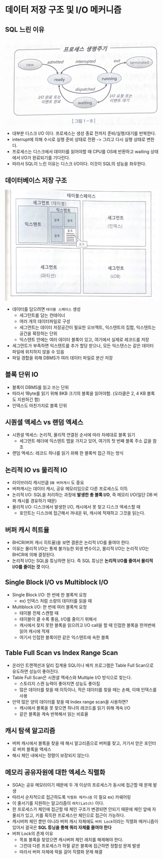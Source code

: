 # 데이터 저장 구조 및 I/O 메커니즘

## SQL 느린 이유

![alt text](image/1/image.png)

- 대부분 디스크 I/O 이다. 프로세스는 생성 종료 전까지 준비/실행/대기를 반복한다.
- interrupt에 의해 수시로 실행 준비 상태로 전환 -> 그리고 다시 실행 상태로 변한다.
- 프로세스는 디스크에서 데이터를 읽어야할 때 CPU를 OS에 반환하고 waiting 상태에서 I/O가 완료되기를 기다린다.
- 따라서 SQL이 느린 이유는 디스크 I/O이다. 이것이 SQL의 성능을 좌우한다.

## 데이터베이스 저장 구조

![alt text](image/1/image-1.png)

- 데이터를 담으려면 `테이블 스페이스` 생성
    - 세그턴트를 담는 컨테이너
    - 여러 개의 데이터파일로 구성
    - 세그먼트는 데이터 저장공간이 필요한 오브젝트, 익스텐트의 집합, 익스텐트는 공간을 확장하는 단위
    - 익스텐트 안에는 여러 데이터 블록이 있고, 여기에서 실제로 레코드를 저장
- 세그먼트가 부족하면 익스텐트를 추가 할당 받으나, 모든 익스텐스는 같은 데이터 파일에 위치하지 않을 수 있음
- 파일 경합을 위해 DBMS가 여러 데이터 파일로 분산 저장

## 블록 단위 IO

- 블록이 DBMS를 읽고 쓰는 단위
- 따라서 1Byte를 읽기 위해 8KB 크기의 블록을 읽어야함. (오라클은 2, 4 KB 블록도 지원하긴 함)
- 인덱스도 마찬가지로 블록 단위

## 시퀀셜 액세스 vs 랜덤 엑세스

- 시퀀셜 엑세스: 논리적, 물리적 연결된 순서에 따라 차례대로 블록 읽기
    - 세그먼트 헤더에 익스텐트 맵을 가지고 있어, 여기의 첫 번째 블록 주소 값을 참조
- 랜덤 엑세스: 레코드 하나를 읽기 위해 한 블록씩 접근 하는 방식

## 논리적 IO vs 물리적 IO

- 라이브러리 캐시만큼 `DB 버퍼캐시` 도 중요
- 버퍼캐시는 데이터 캐시, 공유 메모리임으로 다른 프로세스도 이득
- 논리적 I/O: SQL을 처리하는 과정에 **발생한 총 블록 I/O**, 즉 메모리 I/O(일단 DB 버퍼 캐시를 경유하기 때문)
- 물리적 I/O: 디스크에서 발생한 I/O, 캐시에서 못 찾고 디스크 엑세스할 때
    - 포인트는 디스크에 접근해서 꺼내온 뒤, 캐시에 적재하고 그것을 읽는다.

## 버퍼 캐시 히트율

- BHCR(버퍼 캐시 히트율)을 보면 결론은 논리적 I/O를 줄여야 한다.
- 이유는 물리적 I/O는 통제 불가능한 외생 변수이고, 물리적 I/O는 논리적 I/O는 BHCR에 의해 결정된다.
- 논리적 I/O는 SQL을 튜닝하면 된다. 즉 SQL 튜닝은 **논리적 I/O를 줄여서 물리적 I/O를 줄이는 것** 이다.

## Single Block I/O vs Multiblock I/O

- Single Block I/O: 한 번에 한 블록씩 요청
    - ex) 인덱스 처럼 소량의 데이터를 읽을 때
- Multiblock I/O: 한 번에 여러 블록씩 요청
    - 테이블 전체 스캔할 때
    - 테이블이 클 수록 좋음, I/O를 줄이기 위해서
    - 캐시에서 찾지 못한 블록을 읽으려고 I/O call을 할 때 인접한 블록을 한꺼번에 읽어 캐시에 적재
    - 여기서 인접한 블록이란 같은 익스텐트에 속한 블록

## Table Full Scan vs Index Range Scan

- 온라인 트랜잭션과 달리 집계용 SQL이나 배치 프로그램은 Table Full Scan으로 유도하면 성능이 좋아진다.
- Table Full Scan은 시퀀셜 엑세스와 Multiple I/O 방식으로 찾는다.
    - 스토리지 스캔 능력이 좋아지면 성능도 좋아짐
    - 많은 데이터를 찾을 때 이득이나, 적은 데이터를 찾을 때는 손해, 이때 인덱스를 사용
- 만약 많은 양의 데이터를 찾을 때 Index range scan을 사용하면?
    - 캐시에서 블록을 못 찾으면 하나의 레코드를 읽기 위해 계속 I/O
    - 같은 블록을 계속 반복해서 읽는 비효율

## 캐시 탐색 알고리즘

- 버퍼 캐시에서 블록을 찾을 때 해시 알고리즘으로 버퍼를 찾고, 거기서 얻은 포인터로 버퍼 블록을 액세스
- 해시 체인 내에서는 정렬이 보장되지 않는다.

## 메모리 공유자원에 대한 엑세스 직렬화

- SGA는 공유 메모리이기 때문에 두 개 이상의 프로세스가 동시에 접근할 때 문제 발생
- 따라서 순차적으로 접근하도록 `직렬화 메커니즘` 이 필요 ex) 카쉐어링
- 이 줄서기를 지원하는 알고리즘이 `래치(Latch)` 이다.
- 한 프로세스가 체인에 접근할 때 체인 구조가 변경되면 안되기 때문에 체인 앞에 자물쇠가 있고, 키를 획득한 프로세스만 체인으로 접근이 가능하다.
- 캐시버퍼 체인 뿐만 아니라 버퍼 캐시 자체에도 `버퍼 Lock`이라는 직렬화 메커니즘이 있어서 결국은 **SQL 튜닝을 통해 쿼리 자체를 줄여야 한다**
- 버퍼 Lock의 존재 이유
    - 목표 블록을 찾았으면 캐시버퍼 체인 래치를 해제해야 한다.
    - 그런데 다른 프로세스가 하필 같은 블록에 접근하면 정합성 문제 발생
    - 따라서 버퍼 자체에 락을 걸어 직렬화 문제 해결